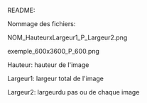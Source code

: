 README:

Nommage des fichiers:

NOM_HauteurxLargeur1_P_Largeur2.png

exemple_600x3600_P_600.png

Hauteur: hauteur de l'image

Largeur1: largeur total de l'image

Largeur2: largeurdu pas ou de chaque image
